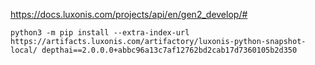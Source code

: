 
https://docs.luxonis.com/projects/api/en/gen2_develop/#

```
python3 -m pip install --extra-index-url https://artifacts.luxonis.com/artifactory/luxonis-python-snapshot-local/ depthai==2.0.0.0+abbc96a13c7af12762bd2cab17d7360105b2d350
```


